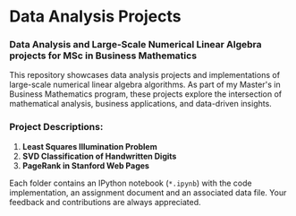 # Data Analysis Projects
### Data Analysis and Large-Scale Numerical Linear Algebra projects for MSc in Business Mathematics

This repository showcases data analysis projects and implementations of large-scale numerical linear algebra algorithms. As part of my Master's in Business Mathematics program, these projects explore the intersection of mathematical analysis, business applications, and data-driven insights.

### Project Descriptions:

1. **Least Squares Illumination Problem**
2. **SVD Classification of Handwritten Digits**
3. **PageRank in Stanford Web Pages**

Each folder contains an IPython notebook (`*.ipynb`) with the code implementation, an assignment document and an associated data file.
Your feedback and contributions are always appreciated.

